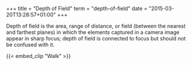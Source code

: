 +++
title = "Depth of Field"
term = "depth-of-field"
date = "2015-03-20T13:28:57+01:00"
+++

Depth of field is the area, range of distance, or field (between the
nearest and farthest planes) in which the elements captured in a
camera image appear in sharp focus; depth of field is connected to
focus but should not be confused with it.

<!--more-->

{{< embed_clip "Walk" >}}
